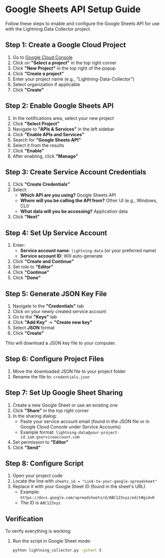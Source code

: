 # Google Sheets API Setup Guide

Follow these steps to enable and configure the Google Sheets API for use with the Lightning Data Collector project.

## Step 1: Create a Google Cloud Project

1. Go to [Google Cloud Console](https://console.cloud.google.com/)
2. Click on **"Select a project"** in the top right corner
3. Click **"New Project"** in the top right of the popup
4. Click **"Create a project"**
5. Enter your project name (e.g., "Lightning-Data-Collector")
6. Select organization if applicable
7. Click **"Create"**

## Step 2: Enable Google Sheets API

1. In the notifications area, select your new project
2. Click **"Select Project"**
3. Navigate to **"APIs & Services"** in the left sidebar
4. Click **"Enable APIs and Services"**
5. Search for **"Google Sheets API"**
6. Select it from the results
7. Click **"Enable"**
8. After enabling, click **"Manage"**

## Step 3: Create Service Account Credentials

1. Click **"Create Credentials"**
2. Select:
   - **Which API are you using?** Google Sheets API
   - **Where will you be calling the API from?** Other UI (e.g., Windows, CLI)
   - **What data will you be accessing?** Application data
3. Click **"Next"**

## Step 4: Set Up Service Account

1. Enter:
   - **Service account name**: `lightning-data` (or your preferred name)
   - **Service account ID**: Will auto-generate
2. Click **"Create and Continue"**
3. Set role to **"Editor"**
4. Click **"Continue"**
5. Click **"Done"**

## Step 5: Generate JSON Key File

1. Navigate to the **"Credentials"** tab
2. Click on your newly created service account
3. Go to the **"Keys"** tab
4. Click **"Add Key"** → **"Create new key"**
5. Select **JSON** format
6. Click **"Create"**

This will download a JSON key file to your computer.

## Step 6: Configure Project Files

1. Move the downloaded JSON file to your project folder
2. Rename the file to: `credentials.json`

## Step 7: Set Up Google Sheet Sharing

1. Create a new Google Sheet or use an existing one
2. Click **"Share"** in the top right corner
3. In the sharing dialog:
   - Paste your service account email (found in the JSON file or in Google Cloud Console under Service Accounts)
   - Example format: `lightning-data@your-project-id.iam.gserviceaccount.com`
4. Set permission to **"Editor"**
5. Click **"Send"**

## Step 8: Configure Script

1. Open your project code
2. Locate the line with `sheets_id = "Link-to-your-google-spreadsheet"`
3. Replace it with your Google Sheet ID (found in the sheet's URL)
   - Example: `https://docs.google.com/spreadsheets/d/ABC123xyz/edit#gid=0`
   - The ID is `ABC123xyz`

## Verification

To verify everything is working:
1. Run the script in Google Sheet mode:
   ```bash
   python lightning_collector.py -gsheet 5